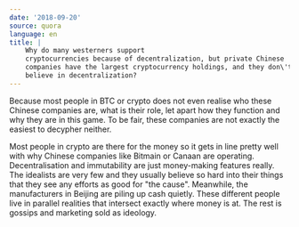 ```yaml
---
date: '2018-09-20'
source: quora
language: en
title: |
    Why do many westerners support
    cryptocurrencies because of decentralization, but private Chinese
    companies have the largest cryptocurrency holdings, and they don\'t
    believe in decentralization?
---
```


Because most people in BTC or crypto does not even realise who these
Chinese companies are, what is their role, let apart how they function
and why they are in this game. To be fair, these companies are not
exactly the easiest to decypher neither.

Most people in crypto are there for the money so it gets in line pretty
well with why Chinese companies like Bitmain or Canaan are operating.
Decentralisation and immutability are just money-making features really.
The idealists are very few and they usually believe so hard into their
things that they see any efforts as good for "the cause". Meanwhile, the
manufacturers in Beijing are piling up cash quietly. These different
people live in parallel realities that intersect exactly where money is
at. The rest is gossips and marketing sold as ideology.
